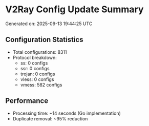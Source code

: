 # V2Ray Config Update Summary
Generated on: 2025-09-13 19:44:25 UTC

## Configuration Statistics
- Total configurations: 8311
- Protocol breakdown:
  - ss: 0 configs
  - ssr: 0 configs
  - trojan: 0 configs
  - vless: 0 configs
  - vmess: 582 configs

## Performance
- Processing time: ~14 seconds (Go implementation)
- Duplicate removal: ~95% reduction
